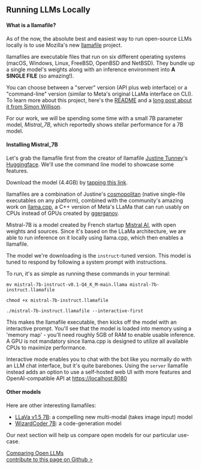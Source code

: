 ## Running LLMs Locally

#### What is a llamafile?

As of the now, the absolute best and easiest way to run open-source LLMs locally is to use Mozilla's new [llamafile](https://github.com/Mozilla-Ocho/llamafile) project.

llamafiles are executable files that run on six different operating systems (macOS, Windows, Linux, FreeBSD, OpenBSD and NetBSD). They bundle up a single model's weights along with an inference environment into **A SINGLE FILE** (so amazing!). 

You can choose between a "server" version (API plus web interface) or a "command-line" version (similar to Meta's original LLaMa interface on CLI). To learn more about this project, here's the [README](https://github.com/Mozilla-Ocho/llamafile) and a [long post about it from Simon Willison](https://simonwillison.net/2023/Nov/29/llamafile/).

For our work, we will be spending some time with a small 7B parameter model, _Mistral\_7B_, which reportedly shows stellar performance for a 7B model. 

#### Installing Mistral_7B

Let's grab the llamafile first from the creator of llamafile [Justine Tunney](https://justine.lol)'s [Huggingface](https://huggingface.co/jartine/mistral-7b.llamafile). We'll use the command line model to showcase some features.

Download the model (4.4GB) by [tapping this link](https://huggingface.co/jartine/mistral-7b.llamafile/resolve/main/mistral-7b-instruct-v0.1-Q4_K_M.llamafile?download=true).

llamafiles are a combination of Justine's [cosmopolitan](https://justine.lol/cosmopolitan/index.html) (native single-file executables on any platform), combined with the community's amazing work on [llama.cpp](https://github.com/ggerganov/llama.cpp), a C++ version of Meta's LLaMa that can run usably on CPUs instead of GPUs created by [ggerganov](https://github.com/ggerganov/llama.cpp). 

Mistral-7B is a model created by French startup [Mistral AI](https://mistral.ai/company/), with open weights and sources. Since it's based on the LLaMa architecture, we are able to run inference on it locally using llama.cpp, which then enables a llamafile. 

The model we're downloading is the `instruct`-tuned version. This model is tuned to respond by following a system prompt with instructions.

To run, it's as simple as running these commands in your terminal:
```
mv mistral-7b-instruct-v0.1-Q4_K_M-main.llama mistral-7b-instruct.llamafile 

chmod +x mistral-7b-instruct.llamafile

./mistral-7b-instruct.llamafile --interactive-first
```

This makes the llamafile executable, then kicks off the model with an interactive prompt. You'll see that the model is loaded into memory using a 'memory map' - you'll need roughly 5GB of RAM to enable usable inference. A GPU is not mandatory since llama.cpp is designed to utilize all available CPUs to maximize performance.

Interactive mode enables you to chat with the bot like you normally do with an LLM chat interface, but it's quite barebones. Using the `server` llamafile instead adds an option to use a self-hosted web UI with more features and OpenAI-compatible API at [https://localhost:8080](https://localhost:8080)


#### Other models

Here are other interesting llamafiles:
- [LLaVa v1.5 7B](https://huggingface.co/jartine/llava-v1.5-7B-GGUF/resolve/main/llava-v1.5-7b-q4-server.llamafile?download=true): a compelling new multi-modal (takes image input) model
- [WizardCoder 7B](https://huggingface.co/jartine/wizardcoder-13b-python/blob/main/wizardcoder-python-13b-server.llamafile): a code-generation model

Our next section will help us compare open models for our particular use-case.

<div class="mt-10">
    <a class="button-next-page" href="/content/comparing-open-llms/index.html">Comparing Open LLMs</a>
</div>

<div class="mt-3">
    <a class="edit-this-page" target="_"  href="https://github.com/mozilla/ai-guide/edit/main/templates/content/running-llms-locally/index.md">contribute to this page on Github ></a>
</div>
